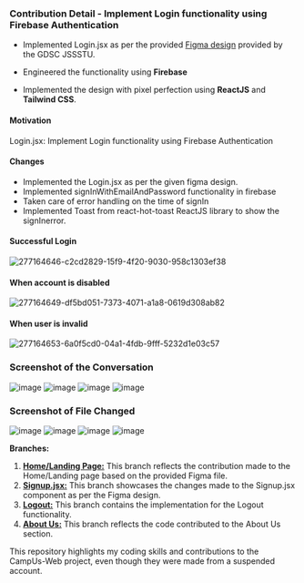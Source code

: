 ### Contribution Detail - Implement Login functionality using Firebase Authentication

- Implemented Login.jsx as per the provided [Figma design](https://www.figma.com/proto/MfbtIqwt0fjPtmWOuQ7yCQ/CampUs?type=design&node-id=12-364&t=9JuB3TEFpHrqwBXt-1&scaling=min-zoom&page-id=0%3A1&starting-point-node-id=12%3A364) provided by the GDSC JSSSTU.

- Engineered the functionality using **Firebase** 

- Implemented the design with pixel perfection using **ReactJS** and **Tailwind CSS**.

#### Motivation
Login.jsx: Implement Login functionality using Firebase Authentication

#### Changes
- Implemented the Login.jsx as per the given figma design.
- Implemented signInWithEmailAndPassword functionality in firebase
- Taken care of error handling on the time of signIn
- Implemented Toast from react-hot-toast ReactJS library to show the signInerror.

#### Successful Login
  ![277164646-c2cd2829-15f9-4f20-9030-958c1303ef38](https://github.com/sumitkrjha/CampUs-Web/assets/167055828/17d4d59f-6667-42be-8934-69034410f5d4)

#### When account is disabled
  ![277164649-df5bd051-7373-4071-a1a8-0619d308ab82](https://github.com/sumitkrjha/CampUs-Web/assets/167055828/7663a38b-3a09-4f2b-b2b8-cb752814f545)

#### When user is invalid
  ![277164653-6a0f5cd0-04a1-4fdb-9fff-5232d1e03c57](https://github.com/sumitkrjha/CampUs-Web/assets/167055828/20d9851e-6b81-4fba-8fbe-8bf7fa58e9e6)

### Screenshot of the Conversation
  ![image](https://github.com/sumitkrjha/CampUs-Web/assets/167055828/13fa8950-dc9a-4a9f-b61a-966616b24fd3)
  ![image](https://github.com/sumitkrjha/CampUs-Web/assets/167055828/3225250c-f1f0-4bfc-9c5f-53beb0d02ccb)
  ![image](https://github.com/sumitkrjha/CampUs-Web/assets/167055828/7914018a-2392-49ee-be28-e05b802c07fd)
  ![image](https://github.com/sumitkrjha/CampUs-Web/assets/167055828/c426aeca-ff25-4b32-9b2e-63f588ce94ca)


### Screenshot of File Changed
  ![image](https://github.com/sumitkrjha/CampUs-Web/assets/167055828/c7d88445-89ff-4cc2-8834-0e9eab9eccec)
  ![image](https://github.com/sumitkrjha/CampUs-Web/assets/167055828/b970c35a-851a-4805-b786-4fa5871624df)
  ![image](https://github.com/sumitkrjha/CampUs-Web/assets/167055828/6ba83ee0-1fde-4b5f-9357-d19922643701)
  ![image](https://github.com/sumitkrjha/CampUs-Web/assets/167055828/3d935ce6-3d24-405a-81f4-8bc4a5716ec8)


**Branches:**

1. **[Home/Landing Page:](https://github.com/sumitkrjha/CampUs-Web/tree/LandingPage)** This branch reflects the contribution made to the Home/Landing page based on the provided Figma file. 
2. **[Signup.jsx:](https://github.com/sumitkrjha/CampUs-Web/tree/SignupFirebase)** This branch showcases the changes made to the Signup.jsx component as per the Figma design. 
3. **[Logout:](https://github.com/sumitkrjha/CampUs-Web/tree/LogoutFunction)** This branch contains the implementation for the Logout functionality. 
4. **[About Us:](https://github.com/sumitkrjha/CampUs-Web/tree/AboutUsPage)** This branch reflects the code contributed to the About Us section.

This repository highlights my coding skills and contributions to the CampUs-Web project, even though they were made from a suspended account.
